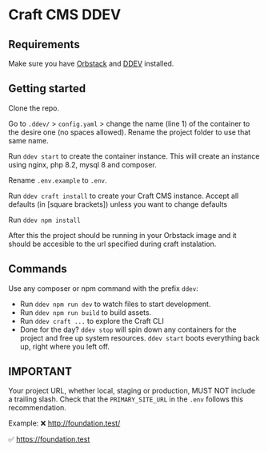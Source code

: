 # Craft CMS DDEV

## Requirements

Make sure you have [Orbstack](https://orbstack.dev/) and [DDEV](https://ddev.com/get-started/) installed.

## Getting started

Clone the repo.

Go to `.ddev/` > `config.yaml` > change the name (line 1) of the container to the desire one (no spaces allowed). 
Rename the project folder to use that same name.

Run `ddev start` to create the container instance. This will create an instance using nginx, php 8.2, mysql 8 and composer.

Rename `.env.example` to `.env`.

Run `ddev craft install` to create your Craft CMS instance. Accept all defaults (in [square brackets]) unless you want to change defaults

Run `ddev npm install`

After this the project should be running in your Orbstack image and it should be accesible to the url specified during craft instalation.

## Commands

Use any composer or npm command with the prefix `ddev`:

- Run `ddev npm run dev` to watch files to start development.
- Run `ddev npm run build` to build assets.
- Run `ddev craft ...` to explore the Craft CLI
- Done for the day? `ddev stop` will spin down any containers for the project and free up system resources. `ddev start` boots everything back up, right where you left off.

## IMPORTANT

Your project URL, whether local, staging or production, MUST NOT include a trailing slash. Check that the `PRIMARY_SITE_URL` in the `.env` follows this recommendation.

Example:
❌
<http://foundation.test/>

✅
<https://foundation.test>
